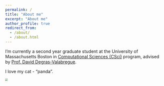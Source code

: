 ```yaml
---
permalink: /
title: "About me"
excerpt: "About me"
author_profile: true
redirect_from: 
  - /about/
  - /about.html
---
```


I’m currently a second year graduate student at the University of Massachusetts Boston in [Computational Sciences (CSci)](https://www.umb.edu/academics/csm/interdisciplinary_programs/computational_sciences_phd) program, advised by [Prof. David Degras-Valabregue](https://www.umb.edu/academics/csm/faculty_staff/david_degras-valabregue).


I love my cat - “panda”.

<img src="https://github.com/Yiming-S/yiming.github.io/blob/master/images/WechatIMG70.jpeg?raw=true" style="zoom:50%"/>
